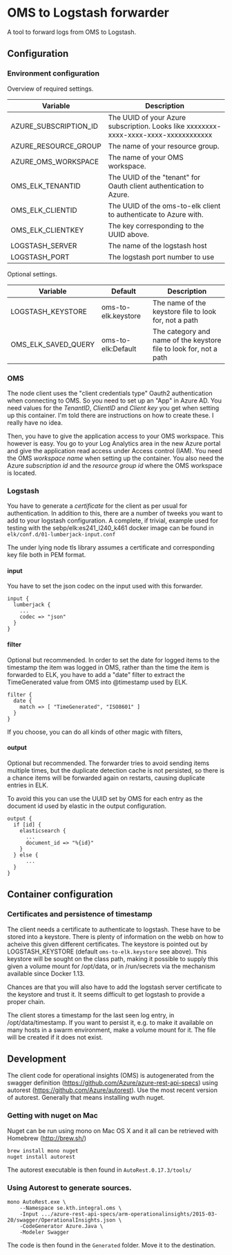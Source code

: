 # OMS to Logstash forwarder

A tool to forward logs from OMS to Logstash.

## Configuration

### Environment configuration

Overview of required settings.

| Variable | Description |
|----------|-------------|
| AZURE_SUBSCRIPTION_ID | The UUID of your Azure subscription. Looks like xxxxxxxx-xxxx-xxxx-xxxx-xxxxxxxxxxxx |
| AZURE_RESOURCE_GROUP | The name of your resource group. |
| AZURE_OMS_WORKSPACE | The name of your OMS workspace. |
| OMS_ELK_TENANTID | The UUID of the "tenant" for Oauth client authentication to Azure. |
| OMS_ELK_CLIENTID | The UUID of the oms-to-elk client to authenticate to Azure with. |
| OMS_ELK_CLIENTKEY | The key corresponding to the UUID above. |
| LOGSTASH_SERVER | The name of the logstash host |
| LOGSTASH_PORT | The logstash port number to use |

Optional settings.

| Variable | Default | Description |
|----------|---------|-------------|
| LOGSTASH_KEYSTORE | oms-to-elk.keystore | The name of the keystore file to look for, not a path |
| OMS_ELK_SAVED_QUERY | oms-to-elk:Default | The category and name of the keystore file to look for, not a path |


### OMS

The node client uses the "client credentials type" Oauth2 authentication when 
connecting to OMS. So you need to set up an "App" in Azure AD. You need values
for the _TenantID_, _ClientID_ and _Client key_ you get when setting 
up this container. I'm told there are instructions on how to create these.
I really have no idea. 

Then, you have to give the application access to your OMS workspace. This however
is easy. You go to your Log Analytics area in the new Azure portal and give the
application read access under Access control (IAM). You need the OMS 
_workspace name_ when setting up the container.
You also need the Azure _subscription id_ and the _resource group id_ where
the OMS workspace is located.

### Logstash

You have to generate a _certificate_ for the client as per usual for authentication.
In addition to this, there are a number of tweeks you want to add to your logstash
configuration. A complete, if trivial, example used for testing with the 
sebp/elk:es241_l240_k461 docker image can be found in
`elk/conf.d/01-lumberjack-input.conf`

The under lying node tls library assumes a certificate and corresponding key file
both in PEM format.

#### input

You have to set the json codec on the input used with this forwarder.

```
input {
  lumberjack {
    ...
    codec => "json"
  }
}
```

#### filter

Optional but recommended.
In order to set the date for logged items to the timestamp the item was logged in OMS, 
rather than the time the item is forwarded to ELK, you have to add a "date" filter to
extract the TimeGenerated value from OMS into @timestamp used by ELK.

```
filter {
  date {
    match => [ "TimeGenerated", "ISO8601" ]
  }
}
```

If you choose, you can do all kinds of other magic with filters,  

#### output

Optional but recommended. The forwarder tries to avoid sending items multiple times,
but the duplicate detection cache is not persisted, so there is a chance items will
be forwarded again on restarts, causing duplicate entries in ELK.

To avoid this you can use the UUID set by OMS for each entry as the document id used 
by elastic in the output configuration.

```
output {
  if [id] {
    elasticsearch {
      ...
      document_id => "%{id}"
    }
  } else {
      ...
  }
}
```

## Container configuration

### Certificates and persistence of timestamp

The client needs a certificate to authenticate to logstash. These have to
be stored into a keystore. There is plenty of information on the webb on
how to acheive this given different certificates. The keystore is pointed
out by LOGSTASH_KEYSTORE (default `oms-to-elk.keystore` see above). This
keystore will be sought on the class path, making it possible to supply
this given a volume mount for /opt/data, or in /run/secrets via the 
mechanism available since Docker 1.13.

Chances are that you will also have to add the logstash server certificate
to the keystore and trust it. It seems difficult to get logstash to provide
a proper chain.

The client stores a timestamp for the last seen log entry, in /opt/data/timestamp.
If you want to persist it, e.g. to make it available on many hosts in a
swarm environment, make a volume mount for it. The file will be created
if it does not exist.

## Development

The client code for operational insights (OMS) is autogenerated from the
swagger definition (https://github.com/Azure/azure-rest-api-specs) 
using autorest (https://github.com/Azure/autorest). Use the most recent
version of autorest. Generally that means installing wuth nuget.

### Getting with nuget on Mac

Nuget can be run using mono on Mac OS X and it all can be retrieved with
Homebrew (http://brew.sh/)

```
brew install mono nuget
nuget install autorest
```

The autorest executable is then found in `AutoRest.0.17.3/tools/`

### Using Autorest to generate sources.

```
mono AutoRest.exe \
    --Namespace se.kth.integral.oms \
    -Input .../azure-rest-api-specs/arm-operationalinsights/2015-03-20/swagger/OperationalInsights.json \
    -CodeGenerator Azure.Java \
    -Modeler Swagger
```

The code is then found in the `Generated` folder. Move it to the destination.